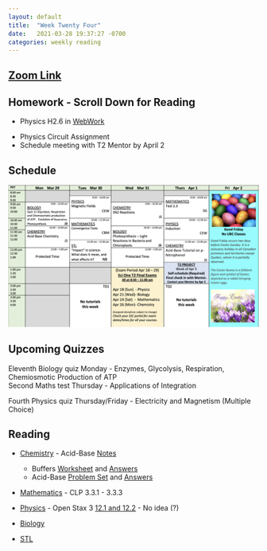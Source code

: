 ```yaml
---
layout: default
title:  "Week Twenty Four"
date:   2021-03-28 19:37:27 -0700
categories: weekly reading
---
```

## [Zoom Link](https://ubc.zoom.us/j/69489092134?pwd=ZTRxOFNmRmNVT3NpWVhmV0VDTEpyUT09)

## Homework - Scroll Down for Reading
<!-- - Math H2.12 in [WebWork](https://webwork.elearning.ubc.ca/webwork2/2020W1-2_SCIE_010_001/) -->
- Physics H2.6 in [WebWork](https://webwork.elearning.ubc.ca/webwork2/2020W1-2_SCIE_010_001/)
<!-- - Chemistry [Sapling Assignment](https://canvas.ubc.ca/courses/62920/assignments/860573?module_item_id=3021717) -->
- Physics Circuit Assignment
- Schedule meeting with T2 Mentor by April 2



## Schedule

![Week Twenty Four Schedule](/assets/w24schedule.png)


## Upcoming Quizzes

Eleventh Biology quiz Monday - Enzymes, Glycolysis, Respiration, Chemiosmotic Production of ATP    
Second Maths test Thursday - Applications of Integration    
<!-- Seventh Maths quiz Thursday - Sequences and Series / Applications of Integration (?)      -->
Fourth Physics quiz Thursday/Friday - Electricity and Magnetism (Multiple Choice)    
<!-- Third Chemistry quiz Thursday/Friday - VBT and MO Theory    -->

## Reading

- [Chemistry](https://canvas.ubc.ca/courses/62920) - Acid-Base [Notes](https://canvas.ubc.ca/courses/62920/files/13578689/download?download_frd=1) 
    - Buffers [Worksheet](https://canvas.ubc.ca/courses/62920/files/13578755/download?download_frd=1) and [Answers](https://canvas.ubc.ca/courses/62920/modules/items/3038446)
    - Acid-Base [Problem Set](https://canvas.ubc.ca/courses/62920/files/13578788/download?download_frd=1) and [Answers](https://canvas.ubc.ca/courses/62920/modules/items/3011334)



	
- [Mathematics](https://canvas.ubc.ca/courses/62921) - <!-- 7 on [Active Calculus](https://activecalculus.org/) and -->CLP 3.3.1 - 3.3.3



- [Physics](https://canvas.ubc.ca/courses/62922) - <!--[Waves on WebWork](https://webwork.elearning.ubc.ca/webwork2/2020W1-2_SCIE_010_001/) -->Open Stax 3 [12.1 and 12.2](https://openstax.org/books/university-physics-volume-3/pages/11-2-particle-conservation-laws) - No idea (?)<!-- Vol. 1 Ch. 16, 18, Vol. 3 Ch. 3.1 and 3.2 -->


- [Biology](https://canvas.ubc.ca/courses/62806)


- [STL](https://canvas.ubc.ca/courses/62807a)